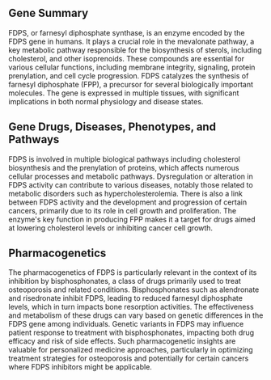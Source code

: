 ## Gene Summary
FDPS, or farnesyl diphosphate synthase, is an enzyme encoded by the FDPS gene in humans. It plays a crucial role in the mevalonate pathway, a key metabolic pathway responsible for the biosynthesis of sterols, including cholesterol, and other isoprenoids. These compounds are essential for various cellular functions, including membrane integrity, signaling, protein prenylation, and cell cycle progression. FDPS catalyzes the synthesis of farnesyl diphosphate (FPP), a precursor for several biologically important molecules. The gene is expressed in multiple tissues, with significant implications in both normal physiology and disease states.

## Gene Drugs, Diseases, Phenotypes, and Pathways
FDPS is involved in multiple biological pathways including cholesterol biosynthesis and the prenylation of proteins, which affects numerous cellular processes and metabolic pathways. Dysregulation or alteration in FDPS activity can contribute to various diseases, notably those related to metabolic disorders such as hypercholesterolemia. There is also a link between FDPS activity and the development and progression of certain cancers, primarily due to its role in cell growth and proliferation. The enzyme's key function in producing FPP makes it a target for drugs aimed at lowering cholesterol levels or inhibiting cancer cell growth.

## Pharmacogenetics
The pharmacogenetics of FDPS is particularly relevant in the context of its inhibition by bisphosphonates, a class of drugs primarily used to treat osteoporosis and related conditions. Bisphosphonates such as alendronate and risedronate inhibit FDPS, leading to reduced farnesyl diphosphate levels, which in turn impacts bone resorption activities. The effectiveness and metabolism of these drugs can vary based on genetic differences in the FDPS gene among individuals. Genetic variants in FDPS may influence patient response to treatment with bisphosphonates, impacting both drug efficacy and risk of side effects. Such pharmacogenetic insights are valuable for personalized medicine approaches, particularly in optimizing treatment strategies for osteoporosis and potentially for certain cancers where FDPS inhibitors might be applicable.